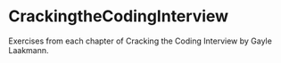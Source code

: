 CrackingtheCodingInterview
==========================

Exercises from each chapter of Cracking the Coding Interview by Gayle Laakmann.
